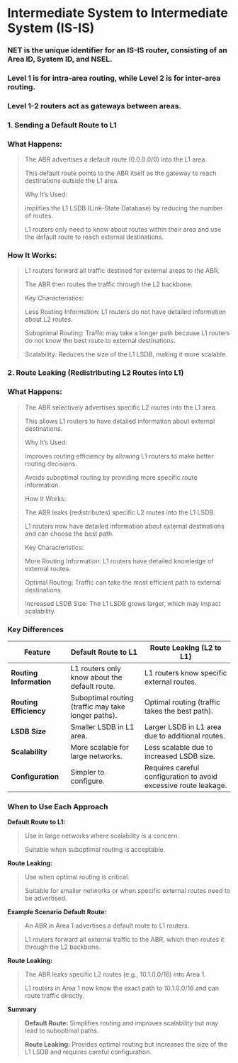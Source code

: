 # Intermediate System to Intermediate System (IS-IS)
### NET is the unique identifier for an IS-IS router, consisting of an Area ID, System ID, and NSEL.
### Level 1 is for intra-area routing, while Level 2 is for inter-area routing.
### Level 1-2 routers act as gateways between areas.

### 1. Sending a Default Route to L1
### What Happens:

> The ABR advertises a default route (0.0.0.0/0) into the L1 area.
>
> This default route points to the ABR itself as the gateway to reach destinations outside the L1 area.
>
> Why It’s Used:
>
> implifies the L1 LSDB (Link-State Database) by reducing the number of routes.
>
> L1 routers only need to know about routes within their area and use the default route to reach external destinations.
>
### How It Works:
>
> L1 routers forward all traffic destined for external areas to the ABR.
>
> The ABR then routes the traffic through the L2 backbone.
>
> Key Characteristics:
>
> Less Routing Information: L1 routers do not have detailed information about L2 routes.
>
> Suboptimal Routing: Traffic may take a longer path because L1 routers do not know the best route to external destinations.
>
> Scalability: Reduces the size of the L1 LSDB, making it more scalable.
>
### 2. Route Leaking (Redistributing L2 Routes into L1)
### What Happens:
>
> The ABR selectively advertises specific L2 routes into the L1 area.
>
> This allows L1 routers to have detailed information about external destinations.
>
> Why It’s Used:
>
> Improves routing efficiency by allowing L1 routers to make better routing decisions.
>
> Avoids suboptimal routing by providing more specific route information.
>
> How It Works:
>
> The ABR leaks (redistributes) specific L2 routes into the L1 LSDB.
>
> L1 routers now have detailed information about external destinations and can choose the best path.
>
> Key Characteristics:
>
> More Routing Information: L1 routers have detailed knowledge of external routes.
>
> Optimal Routing: Traffic can take the most efficient path to external destinations.
>
> Increased LSDB Size: The L1 LSDB grows larger, which may impact scalability.
>
### Key Differences

| Feature        | Default Route to L1 | Route Leaking (L2 to L1) |
|---------------|--------------------|-------------------------|
| **Routing Information** | L1 routers only know about the default route. | L1 routers know specific external routes. |
| **Routing Efficiency** | Suboptimal routing (traffic may take longer paths). | Optimal routing (traffic takes the best path). |
| **LSDB Size** | Smaller LSDB in L1 area. | Larger LSDB in L1 area due to additional routes. |
| **Scalability** | More scalable for large networks. | Less scalable due to increased LSDB size. |
| **Configuration** | Simpler to configure. | Requires careful configuration to avoid excessive route leakage. |



### When to Use Each Approach
**Default Route to L1:**
>
> Use in large networks where scalability is a concern.
>
> Suitable when suboptimal routing is acceptable.
>
**Route Leaking:**

> Use when optimal routing is critical.
>
> Suitable for smaller networks or when specific external routes need to be advertised.

**Example Scenario**
**Default Route:**

> An ABR in Area 1 advertises a default route to L1 routers.
>
> L1 routers forward all external traffic to the ABR, which then routes it through the L2 backbone.

**Route Leaking:**

> The ABR leaks specific L2 routes (e.g., 10.1.0.0/16) into Area 1.
>
> L1 routers in Area 1 now know the exact path to 10.1.0.0/16 and can route traffic directly.

**Summary**
>
> **Default Route:** Simplifies routing and improves scalability but may lead to suboptimal paths.
>
> **Route Leaking:** Provides optimal routing but increases the size of the L1 LSDB and requires careful configuration.
